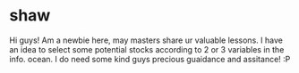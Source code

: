 # shaw
Hi guys! Am a newbie here, may masters share ur valuable lessons.
I have an idea to select some potential stocks according to 2 or 3 variables in the info. ocean.
I do need some kind guys precious guaidance and assitance! :P
